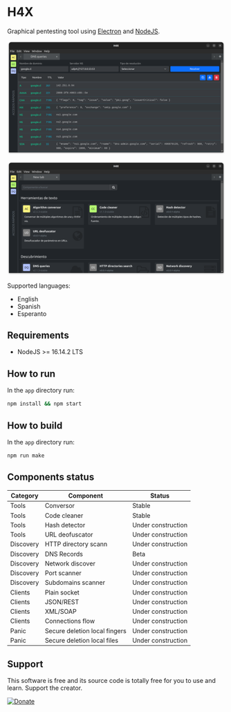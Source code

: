 # H4X

Graphical pentesting tool using [Electron](https://www.electronjs.org/) and
[NodeJS](https://nodejs.org/es/).

![DNS Queries](./caps/dns-queries.png)

![Modular](./caps/modules.png)

Supported languages:

- English
- Spanish
- Esperanto


## Requirements

- NodeJS >= 16.14.2 LTS


## How to run

In the `app` directory run:

```bash
npm install && npm start
```


## How to build

In the `app` directory run:

```bash
npm run make
```


## Components status

| Category  | Component                     | Status             |
|-----------|-------------------------------|--------------------|
| Tools     | Conversor                     | Stable             |
| Tools     | Code cleaner                  | Stable             |
| Tools     | Hash detector                 | Under construction |
| Tools     | URL deofuscator               | Under construction |
| Discovery | HTTP directory scann          | Under construction |
| Discovery | DNS Records                   | Beta               |
| Discovery | Network discover              | Under construction |
| Discovery | Port scanner                  | Under construction |
| Discovery | Subdomains scanner            | Under construction |
| Clients   | Plain socket                  | Under construction |
| Clients   | JSON/REST                     | Under construction |
| Clients   | XML/SOAP                      | Under construction |
| Clients   | Connections flow              | Under construction |
| Panic     | Secure deletion local fingers | Under construction |
| Panic     | Secure deletion local files   | Under construction |


## Support

This software is free and its source code is totally free for you to use and learn. Support the creator.

[![Donate](https://img.shields.io/badge/Donate-PayPal-green.svg)](https://www.paypal.com/donate/?hosted_button_id=KM2KBE8F982KS)
